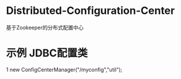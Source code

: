 # Distributed-Configuration-Center
基于Zookeeper的分布式配置中心

# 示例 JDBC配置类

1
  new ConfigCenterManager("/myconfig","util");
